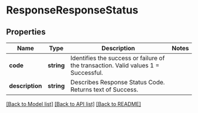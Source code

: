 # ResponseResponseStatus

## Properties
Name | Type | Description | Notes
------------ | ------------- | ------------- | -------------
**code** | **string** | Identifies the success or failure of the transaction. Valid values 1 &#x3D; Successful. | 
**description** | **string** | Describes Response Status Code. Returns text of Success. | 

[[Back to Model list]](../../README.md#documentation-for-models) [[Back to API list]](../../README.md#documentation-for-api-endpoints) [[Back to README]](../../README.md)

